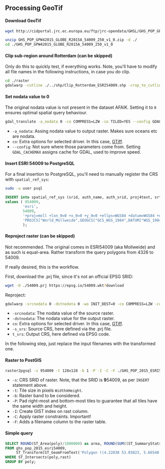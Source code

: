 ## Processing GeoTif

#### Download GeoTif
```bash
wget http://cidportal.jrc.ec.europa.eu/ftp/jrc-opendata/GHSL/GHS_POP_GPW4_GLOBE_R2015A/GHS_POP_GPW42015_GLOBE_R2015A_54009_250/V1-0/GHS_POP_GPW42015_GLOBE_R2015A_54009_250_v1_0.zip

unzip GHS_POP_GPW42015_GLOBE_R2015A_54009_250_v1_0.zip -d ./
cd ./GHS_POP_GPW42015_GLOBE_R2015A_54009_250_v1_0
```


#### Clip sub-region around Rotterdam (can be skipped)
Only do this to quickly test, if everything works. Note, you'll have to modify all file names in the following instructions, in case you do clip.

```bash
cd ./raster
gdalwarp -cutline ./../shp/Clip_Rotterdam_ESRI54009.shp -crop_to_cutline /path/to/GHS_POP_GPW42015_GLOBE_R2015A_54009_250_v1_0.tif GHS_Rotterdam.tif 
```


#### Set nodata value to 0

The original nodata value is not present in the dataset AFAIK. Setting it to `0` ensures optimal spatial query behaviour.

```bash
gdal_translate -a_nodata 0 -co COMPRESS=LZW -co TILED=YES --config GDAL_CACHEMAX 500 GHS_POP_GPW42015_GLOBE_R2015A_54009_250_v1_0.tif GHS_POP_2015_ESRI54009_masked.tif
```

- `-a_nodata`: Assing nodata value to output raster. Makes sure oceans etc are nodata.
- `co`: Extra options for selected driver. In this case, [GTiff](http://www.gdal.org/frmt_gtiff.html).
- `--config`: Not sure where those parameters come from. Setting `GDAL_CACHEMAX` assigns cache for GDAL, used to improve speed.

#### Insert ESRI:54009 to PostgreSQL

For a final insertion to PostgreSQL, you'll need to manually register the CRS with `spatial_ref_sys`:

```bash
sudo -u user psql
```
```sql
INSERT into spatial_ref_sys (srid, auth_name, auth_srid, proj4text, srtext) 
values ( 954009, 
		'esri', 
		54009, 
		'+proj=moll +lon_0=0 +x_0=0 +y_0=0 +ellps=WGS84 +datum=WGS84 +units=m +no_defs ', 
		'PROJCS["World_Mollweide",GEOGCS["GCS_WGS_1984",DATUM["WGS_1984",SPHEROID["WGS_1984",6378137,298.257223563]],PRIMEM["Greenwich",0],UNIT["Degree",0.017453292519943295]],PROJECTION["Mollweide"],PARAMETER["False_Easting",0],PARAMETER["False_Northing",0],PARAMETER["Central_Meridian",0],UNIT["Meter",1],AUTHORITY["EPSG","54009"]]'
		);
```

#### Reproject raster (can be skipped)

Not recommended. The original comes in ESRI54009 (aka Mollweide) and as such is equal-area. Rather transform the query polygons from 4326 to 54009.

If really desired, this is the workflow.

First, download the .prj file, since it's not an official EPSG SRID:

```bash
wget -O ./54009.prj https://epsg.io/54009.wkt?download
```

Reproject:

```bash
gdalwarp -srcnodata 0 -dstnodata 0 -wo INIT_DEST=0 -co COMPRESS=LZW -co TILED=YES --config GDAL_CACHEMAX 500 -s_srs '/home/nilsnolde/dev/python/openrouteservice-tools/ghs_population_grid/raster/54009.prj' -t_srs 'EPSG:4326' GHS_POP_2015_ESRI54009_masked.tif GHS_POP_2015_EPSG4326_masked.tif 
```

- `-srcnodata`: The nodata value of the source raster.
- `-dstnodata`: The nodata value for the output raster.
- `co`: Extra options for selected driver. In this case, [GTiff](http://www.gdal.org/structGDALWarpOptions.html#a0ed77f9917bb96c7a9aabd73d4d06e08).
- `-s_srs`: Source CRS, here defined via the .prj file.
- `t_srs`: Output CRS, here defined via EPSG code.

In the following step, just replace the input filenames with the transformed one.

#### Raster to PostGIS
```bash
raster2pgsql -s 954009 -t 128x128 -b 1 -P -I -C -F ./GHS_POP_2015_ESRI54009_masked.tif public.ghs_pop_2015_esri54009 | psql -d nilsnolde
```

- `-s`: CRS SRID of raster. Note, that the SRID is **9**54009, as per `INSERT` statement above.
- `-t`: Tile size in pixels `Width`x`Height`.
- `-b`: Raster band to be considered.
- `-P`: Pad right-most and bottom-most tiles to guarantee that all tiles have the same width and height.
- `-I`: Create GIST index on rast column.
- `-C`: Apply raster constraints. Important!
- `-F`: Adds a filename column to the raster table.


#### Simple query
```sql
SELECT ROUND(ST_Area(poly)/1000000) as area, ROUND(SUM((ST_SummaryStats(ST_Clip(rast,poly))).sum)) as total_pop
FROM ghs_pop_2015_esri54009,
     ST_Transform(ST_GeomFromText('Polygon ((4.22838 53.03823, 5.66540 52.61399, 5.60761 51.11571, 4.00639 51.25299, 4.22838 53.03823))', 4326), 954009)  as poly
WHERE ST_Intersects(poly,rast)
GROUP BY poly;
```

